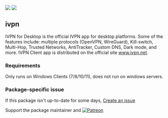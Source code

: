 [![](https://img.shields.io/chocolatey/v/ivpn?color=green&label=ivpn)](https://chocolatey.org/packages/ivpn) [![](https://img.shields.io/chocolatey/dt/ivpn)](https://chocolatey.org/packages/ivpn)

## ivpn
IVPN for Desktop is the official IVPN app for desktop platforms. Some of the features include: multiple protocols (OpenVPN, WireGuard), Kill-switch, Multi-Hop, Trusted Networks, AntiTracker, Custom DNS, Dark mode, and more.
IVPN Client app is distributed on the official site www.ivpn.net.

### Requirements
Only runs on Windows Clients (7/8/10/11), does not run on windows servers.


### Package-specific issue
If this package isn't up-to-date for some days, [Create an issue](https://github.com/tunisiano187/Choco-packages/issues/new/choose)

Support the package maintainer and [![Patreon](https://cdn.jsdelivr.net/gh/tunisiano187/choco-packages@f986b7f5de3afc021180256752805698d4efbc38/icons/patreon.png)](https://www.patreon.com/tunisiano)
